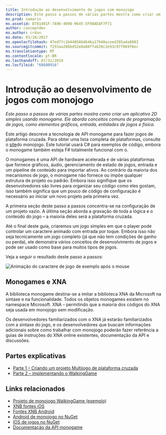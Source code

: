```yaml
---
title: Introdução ao desenvolvimento de jogos com monojogo
description: Este passo a passos de várias partes mostra como criar um aplicativo 2D simples usando monogame.  Ele aborda conceitos comuns de programação de jogos, como elementos gráficos, entrada, entidades de jogos e física.
ms.prod: xamarin
ms.assetid: D781401F-7A96-4098-9645-5F98AEAF7F71
author: conceptdev
ms.author: crdun
ms.date: 03/28/2017
ms.openlocfilehash: 47ed7fc1b4485864646a17940aceed395a4a8983
ms.sourcegitcommit: f255aa286bd52e8a80ffa620c2e93c97f069f8ec
ms.translationtype: MT
ms.contentlocale: pt-BR
ms.lasthandoff: 07/31/2019
ms.locfileid: "68680916"
---
```

# <a name="introduction-to-game-development-with-monogame"></a>Introdução ao desenvolvimento de jogos com monojogo

_Este passo a passos de várias partes mostra como criar um aplicativo 2D simples usando monogame.  Ele aborda conceitos comuns de programação de jogos, como elementos gráficos, entrada, entidades de jogos e física._

Este artigo descreve a tecnologia de API monogame para fazer jogos de plataforma cruzada. Para obter uma lista completa de plataformas, consulte o [site](http://www.monogame.net/)do monojogo. Este tutorial usará C# para exemplos de código, embora o monogame também esteja F# totalmente funcional com o.

O monogames é uma API de hardware acelerada e de várias plataformas que fornece gráficos, áudio, gerenciamento de estado de jogos, entrada e um pipeline de conteúdo para importar ativos. Ao contrário da maioria dos mecanismos de jogo, o monogame não fornece ou impõe qualquer estrutura de projeto ou padrão.  Embora isso signifique que os desenvolvedores são livres para organizar seu código como eles gostam, isso também significa que um pouco de código de configuração é necessário ao iniciar um novo projeto pela primeira vez.

A primeira seção deste passo a passos concentra-se na configuração de um projeto vazio. A última seção aborda a gravação de toda a lógica e o conteúdo do jogo – a maioria deles será a plataforma cruzada.

Até o final deste guia, criaremos um jogo simples em que o player pode controlar um caractere animado com entrada por toque.  Embora isso não seja tecnicamente um jogo completo (já que não tem condições de ganho ou perda), ele demonstra vários conceitos de desenvolvimento de jogos e pode ser usado como base para muitos tipos de jogos. 

Veja a seguir o resultado deste passo a passos:

![Animação do caractere de jogo de exemplo após o mouse](images/image1.gif)

## <a name="monogame-and-xna"></a>Monogames e XNA

A biblioteca monogame destina-se a imitar a biblioteca XNA da Microsoft na sintaxe e na funcionalidade.  Todos os objetos monogames existem no namespace Microsoft. XNA – permitindo que a maioria dos códigos do XNA seja usada em monojogo sem modificação. 

Os desenvolvedores familiarizados com o XNA já estarão familiarizados com a sintaxe do jogo, e os desenvolvedores que buscam informações adicionais sobre como trabalhar com monojogo poderão fazer referência a guias de instruções do XNA online existentes, documentação da API e discussões.


## <a name="walkthrough-parts"></a>Partes explicativas

- [Parte 1 – Criando um projeto Multijogo de plataforma cruzada](~/graphics-games/monogame/introduction/part1.md)
- [Parte 2 – implementando o WalkingGame](~/graphics-games/monogame/introduction/part2.md)

## <a name="related-links"></a>Links relacionados

- [Projeto de monojogo WalkingGame (exemplo)](https://docs.microsoft.com/samples/xamarin/mobile-samples/walkinggamemg/)
- [XNB fontes iOS](https://github.com/mono/CocosSharp/tree/master/Samples/GameStarterKit/GameStarterKit/Content/fonts)
- [Fontes XNB Android](https://github.com/mono/CocosSharp/tree/master/Samples/GameStarterKit/GameStarterKit/Assets/Content/fonts)
- [Android de monojogo no NuGet](https://www.nuget.org/packages/MonoGame.Framework.Android/)
- [IOS de jogos no NuGet](https://www.nuget.org/packages/MonoGame.Framework.iOS/)
- [Documentação da API monogame](http://www.monogame.net/documentation/?page=main)
